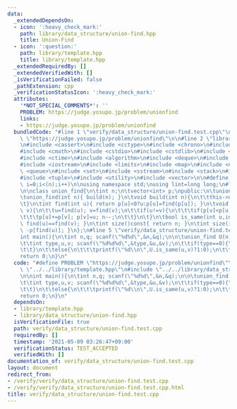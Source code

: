 ```yaml
---
data:
  _extendedDependsOn:
  - icon: ':heavy_check_mark:'
    path: library/data_structure/union-find.hpp
    title: Union-Find
  - icon: ':question:'
    path: library/template.hpp
    title: library/template.hpp
  _extendedRequiredBy: []
  _extendedVerifiedWith: []
  _isVerificationFailed: false
  _pathExtension: cpp
  _verificationStatusIcon: ':heavy_check_mark:'
  attributes:
    '*NOT_SPECIAL_COMMENTS*': ''
    PROBLEM: https://judge.yosupo.jp/problem/unionfind
    links:
    - https://judge.yosupo.jp/problem/unionfind
  bundledCode: "#line 1 \"verify/data_structure/union-find.test.cpp\"\n#define PROBLEM\
    \ \"https://judge.yosupo.jp/problem/unionfind\"\n\n#line 2 \"library/template.hpp\"\
    \n#include <cassert>\n#include <cctype>\n#include <chrono>\n#include <climits>\n\
    #include <cmath>\n#include <cstdio>\n#include <cstdlib>\n#include <cstring>\n\
    #include <ctime>\n#include <algorithm>\n#include <deque>\n#include <functional>\n\
    #include <iostream>\n#include <limits>\n#include <map>\n#include <numeric>\n#include\
    \ <queue>\n#include <set>\n#include <sstream>\n#include <stack>\n#include <string>\n\
    #include <tuple>\n#include <utility>\n#include <vector>\n\n#define rep(i,n) for(int\
    \ i=0;i<(n);i++)\n\nusing namespace std;\nusing lint=long long;\n#line 3 \"library/data_structure/union-find.hpp\"\
    \n\nclass union_find{\n\tint n;\n\tvector<int> p;\npublic:\n\tunion_find()=default;\n\
    \tunion_find(int n){ build(n); }\n\tvoid build(int n){\n\t\tthis->n=n;\n\t\tp.assign(n,-1);\n\
    \t}\n\tint find(int u){ return p[u]<0?u:p[u]=find(p[u]); }\n\tvoid unite(int u,int\
    \ v){\n\t\tu=find(u); v=find(v);\n\t\tif(u!=v){\n\t\t\tif(p[v]<p[u]) swap(u,v);\n\
    \t\t\tp[u]+=p[v]; p[v]=u; n--;\n\t\t}\n\t}\n\tbool is_same(int u,int v){ return\
    \ find(u)==find(v); }\n\tint size()const{ return n; }\n\tint size(int u){ return\
    \ -p[find(u)]; }\n};\n#line 5 \"verify/data_structure/union-find.test.cpp\"\n\n\
    int main(){\n\tint n,q; scanf(\"%d%d\",&n,&q);\n\n\tunion_find U(n);\n\trep(_,q){\n\
    \t\tint type,u,v; scanf(\"%d%d%d\",&type,&u,&v);\n\t\tif(type==0){\n\t\t\tU.unite(u,v);\n\
    \t\t}\n\t\telse{\n\t\t\tprintf(\"%d\\n\",U.is_same(u,v)?1:0);\n\t\t}\n\t}\n\n\t\
    return 0;\n}\n"
  code: "#define PROBLEM \"https://judge.yosupo.jp/problem/unionfind\"\n\n#include\
    \ \"../../library/template.hpp\"\n#include \"../../library/data_structure/union-find.hpp\"\
    \n\nint main(){\n\tint n,q; scanf(\"%d%d\",&n,&q);\n\n\tunion_find U(n);\n\trep(_,q){\n\
    \t\tint type,u,v; scanf(\"%d%d%d\",&type,&u,&v);\n\t\tif(type==0){\n\t\t\tU.unite(u,v);\n\
    \t\t}\n\t\telse{\n\t\t\tprintf(\"%d\\n\",U.is_same(u,v)?1:0);\n\t\t}\n\t}\n\n\t\
    return 0;\n}\n"
  dependsOn:
  - library/template.hpp
  - library/data_structure/union-find.hpp
  isVerificationFile: true
  path: verify/data_structure/union-find.test.cpp
  requiredBy: []
  timestamp: '2021-05-09 03:26:47+09:00'
  verificationStatus: TEST_ACCEPTED
  verifiedWith: []
documentation_of: verify/data_structure/union-find.test.cpp
layout: document
redirect_from:
- /verify/verify/data_structure/union-find.test.cpp
- /verify/verify/data_structure/union-find.test.cpp.html
title: verify/data_structure/union-find.test.cpp
---
```


